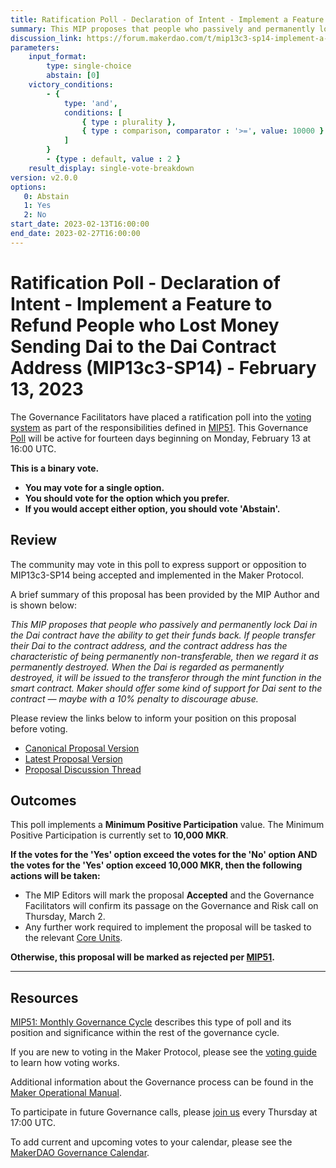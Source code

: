 ```yaml
---
title: Ratification Poll - Declaration of Intent - Implement a Feature to Refund People who Lost Money Sending Dai to the Dai Contract Address (MIP13c3-SP14) - February 13, 2023
summary: This MIP proposes that people who passively and permanently lock Dai in the Dai contract have the ability to get their funds back.
discussion_link: https://forum.makerdao.com/t/mip13c3-sp14-implement-a-feature-to-refund-people-who-lost-money-sending-dai-to-the-dai-contract-address/19605
parameters:
    input_format:
        type: single-choice
        abstain: [0]
    victory_conditions:
        - {
            type: 'and',
            conditions: [
                { type : plurality },
                { type : comparison, comparator : '>=', value: 10000 }
            ]
        }
        - {type : default, value : 2 }
    result_display: single-vote-breakdown
version: v2.0.0
options:
   0: Abstain
   1: Yes
   2: No
start_date: 2023-02-13T16:00:00
end_date: 2023-02-27T16:00:00
---
```

# Ratification Poll - Declaration of Intent - Implement a Feature to Refund People who Lost Money Sending Dai to the Dai Contract Address (MIP13c3-SP14) - February 13, 2023

The Governance Facilitators have placed a ratification poll into the [voting system](https://vote.makerdao.com/polling) as part of the responsibilities defined in [MIP51](https://mips.makerdao.com/mips/details/MIP51). This Governance [Poll](https://manual.makerdao.com/governance/governance-cycle/weekly-governance-cycle#weekly-governance-cycle-definitions-mip16c1) will be active for fourteen days beginning on Monday, February 13 at 16:00 UTC.

**This is a binary vote.**
- **You may vote for a single option.**
- **You should vote for the option which you prefer.**
- **If you would accept either option, you should vote 'Abstain'.**

## Review

The community may vote in this poll to express support or opposition to MIP13c3-SP14 being accepted and implemented in the Maker Protocol.

A brief summary of this proposal has been provided by the MIP Author and is shown below:

*This MIP proposes that people who passively and permanently lock Dai in the Dai contract have the ability to get their funds back. If people transfer their Dai to the contract address, and the contract address has the characteristic of being permanently non-transferable, then we regard it as permanently destroyed. When the Dai is regarded as permanently destroyed, it will be issued to the transferor through the mint function in the smart contract. Maker should offer some kind of support for Dai sent to the contract — maybe with a 10% penalty to discourage abuse.*

Please review the links below to inform your position on this proposal before voting.
* [Canonical Proposal Version](https://github.com/makerdao/mips/blob/98f023555b291640d954967a5cb50bdd442c14fd/MIP13/MIP13c3-Subproposals/MIP13c3-SP14.md)
* [Latest Proposal Version](https://mips.makerdao.com/mips/details/MIP13c3SP14)
* [Proposal Discussion Thread](https://forum.makerdao.com/t/mip13c3-sp14-implement-a-feature-to-refund-people-who-lost-money-sending-dai-to-the-dai-contract-address/19605)

## Outcomes

This poll implements a **Minimum Positive Participation** value. The Minimum Positive Participation is currently set to **10,000 MKR**.

**If the votes for the 'Yes' option exceed the votes for the 'No' option AND the votes for the 'Yes' option exceed 10,000 MKR, then the following actions will be taken:**
* The MIP Editors will mark the proposal **Accepted** and the Governance Facilitators will confirm its passage on the Governance and Risk call on Thursday, March 2.
* Any further work required to implement the proposal will be tasked to the relevant [Core Units](https://mips.makerdao.com/mips/details/MIP38#mip38c2-core-unit-state).

**Otherwise, this proposal will be marked as rejected per [MIP51](https://mips.makerdao.com/mips/details/MIP51#mip51c2-ratification-poll).**

---

## Resources

[MIP51: Monthly Governance Cycle](https://mips.makerdao.com/mips/details/MIP51) describes this type of poll and its position and significance within the rest of the governance cycle.

If you are new to voting in the Maker Protocol, please see the [voting guide](https://manual.makerdao.com/governance/voting-in-makerdao/on-chain-governance) to learn how voting works.

Additional information about the Governance process can be found in the [Maker Operational Manual](https://manual.makerdao.com).

To participate in future Governance calls, please [join us](https://forum.makerdao.com/tag/pubcall-:-governance-and-risk) every Thursday at 17:00 UTC.

To add current and upcoming votes to your calendar, please see the [MakerDAO Governance Calendar](https://manual.makerdao.com/makerdao/calendars/governance-calendar).
